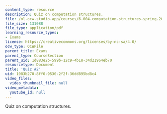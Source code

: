 ```yaml
---
content_type: resource
description: Quiz on computation structures.
file: /ol-ocw-studio-app/courses/6-004-computation-structures-spring-2009/1083b2708ff095302f2f36dd895bd8c4_MIT6_004s09_quiz02.pdf
file_size: 131088
file_type: application/pdf
learning_resource_types:
- Exams
license: https://creativecommons.org/licenses/by-nc-sa/4.0/
ocw_type: OCWFile
parent_title: Exams
parent_type: CourseSection
parent_uid: 1d883e2b-599b-12c9-4b18-34d21964eb70
resourcetype: Document
title: 'Quiz #2'
uid: 1083b270-8ff0-9530-2f2f-36dd895bd8c4
video_files:
  video_thumbnail_file: null
video_metadata:
  youtube_id: null
---
```

Quiz on computation structures.